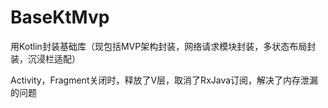 # BaseKtMvp
用Kotlin封装基础库（现包括MVP架构封装，网络请求模块封装，多状态布局封装，沉浸栏适配）

Activity，Fragment关闭时，释放了V层，取消了RxJava订阅，解决了内存泄漏的问题
